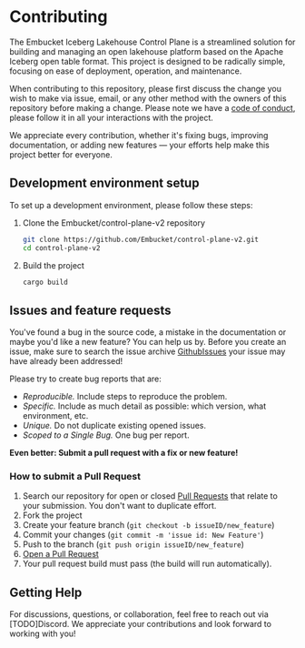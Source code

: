# Contributing
The Embucket Iceberg Lakehouse Control Plane is a streamlined solution for building and managing an open lakehouse platform based on the Apache Iceberg open table format. This project is designed to be radically simple, focusing on ease of deployment, operation, and maintenance.


When contributing to this repository, please first discuss the change you wish to make via issue, email, or any other method with the owners of this repository before making a change.
Please note we have a [code of conduct](CODE_OF_CONDUCT.md), please follow it in all your interactions with the project.

We appreciate every contribution, whether it's fixing bugs, improving documentation, or adding new features — your efforts help make this project better for everyone.


## Development environment setup

To set up a development environment, please follow these steps:

1. Clone the Embucket/control-plane-v2 repository

   ```sh
   git clone https://github.com/Embucket/control-plane-v2.git
   cd control-plane-v2
   ```
   
2. Build the project
   ```sh
   cargo build
   ```


## Issues and feature requests

You've found a bug in the source code, a mistake in the documentation or maybe you'd like a new feature? You can help us by. Before you create an issue, make sure to search the issue archive  [GithubIssues](https://github.com/Embucket/control-plane-v2/issues?q=is%3Aissue) your issue may have already been addressed!

Please try to create bug reports that are:

- _Reproducible._ Include steps to reproduce the problem.
- _Specific._ Include as much detail as possible: which version, what environment, etc.
- _Unique._ Do not duplicate existing opened issues.
- _Scoped to a Single Bug._ One bug per report.

**Even better: Submit a pull request with a fix or new feature!**

### How to submit a Pull Request

1. Search our repository for open or closed
   [Pull Requests](https://github.com/Embucket/control-plane-v2/pulls)
   that relate to your submission. You don't want to duplicate effort.
2. Fork the project
3. Create your feature branch (`git checkout -b issueID/new_feature`)
4. Commit your changes (`git commit -m 'issue id: New Feature'`)
5. Push to the branch (`git push origin issueID/new_feature`)
6. [Open a Pull Request](https://github.com/Embucket/control-plane-v2/compare?expand=1)
7. Your pull request build must pass (the build will run automatically).

## Getting Help
For discussions, questions, or collaboration, feel free to reach out via [TODO]Discord. We appreciate your contributions and look forward to working with you!
